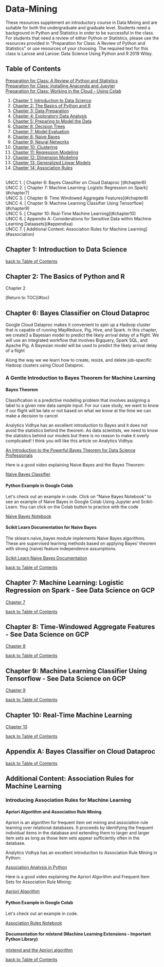 # Data-Mining
These resources supplement an introductory course in Data Mining and are suitable for both the undergraduate and graduate level. Students need a background in Python and Statistics in order to be successful in the class.  For students that need a review of either Python or Statistics, please use the resources provided in "Preparation for Class: A Review of Python and Statistics" or use resources of your choosing. The required text for this class is Larose and Larose:  Data Science Using Python and R 2019 Wiley.

<a name="toc"></a>
## Table of Contents

[Preparation for Class:  A Review of Python and Statistics](#review)
<br>
[Preparation for Class:  Installing Anaconda and Jupyter](#installation)
<br>
[Preparation for Class:  Working in the Cloud - Using Colab](#colab)
<br>
1. [ Chapter 1: Introduction to Data Science ](#chap1)
2. [ Chapter 2: The Basics of Python and R](#chap2)
3. [ Chapter 3: Data Preparation](#chap3)
4. [ Chapter 4: Exploratory Data Analysis](#chap4)
5. [ Chapter 5: Preparing to Model the Data](#chap5)
6. [ Chapter 6: Decision Trees](#chap6)
7. [ Chapter 7: Model Evaluation](#chap7)
8. [ Chapter 8: Naive Bayes](#chap8)
9. [ Chapter 9: Neural Networks](#chap9)
10. [ Chapter 10: Clustering](#chap10)
11. [ Chapter 11: Regression Modeling](#chap11)
12. [ Chapter 12: Dimension Modeling](#chap12)
13. [ Chapter 13: Generalized Linear Models](#chap13)
14. [ Chapter 14: Association Rules](#chap14)
<br>
UNCC 1. [ Chapter 6: Bayes Classifier on Cloud Dataproc ](#chapter6)
<br>
UNCC 2. [ Chapter 7: Machine Learning: Logistic Regression on Spark](#chapter7)
<br>
UNCC 3. [ Chapter 8: Time Windowed Aggregate Features](#chapter8)
<br>
UNCC 4. [ Chapter 9: Machine Learning Classifier Using Tensorflow](#chapter9)
<br>
UNCC 5. [ Chapter 10: Real-Time Machine Learning](#chapter10)
<br>
UNCC 6. [ Appendix A: Considerations for Sensitive Data within Machine Learning Dataasets](#appendixa)
<br>
UNCC 7. [ Additional Content: Association Rules for Machine Learning](#association)
<br>

<a name="chap1"></a>
## Chapter 1: Introduction to Data Science
[ back to Table of Contents](#toc)
<br>

<a name="chap2"></a>
## Chapter 2: The Basics of Python and R
<p>Chapter 2</p>
[Return to TOC](#toc)
<p></p>

<a name="chapter6"></a>
## Chapter 6:  Bayes Classifier on Cloud Dataproc

<p>Google Cloud Dataproc makes it convenient to spin up a Hadoop cluster that is capable of running MapReduce, Pig, Hive, and Spark.  In this chapter, we create3 a Bayesian model to predict the likely arrival delay of a flight.  We will use an integrated workflow that involves Bigquery, Spark SQL, and Apache Pig.  A Bayesian model will be used to predict the likely arrival delay of a flight<p>
  <p>Along the way we we learn how to create, resize, and delete job-specific Hadoop clusters using Cloud Dataproc.</p>
  
### A Gentle Introduction to Bayes Theorem for Machine Learning
#### Bayes Theorem
<p>Classification is a predictive modeling problem that involves assigning a label to a given new data sample input. For our case study, we want to know if our flight will be late or not based on what we know at the time we can make a decision to cancel</p>

<p>Analytics Vidhya has an excellent introduction to Bayes and it does not avoid the statistics behind the theorem.  As data scientists, we need to know the statistics behind our models but there is no reason to make it overly complicated!  I think you will like this article on Analytics Vidhya:</p>
<a href="https://www.analyticsvidhya.com/blog/2019/06/introduction-powerful-bayes-theorem-data-science/">An Introduction to the Powerful Bayes Theorem for Data Science Professionals</a><p></p>
<p>Here is a good video explaining Naive Bayes and the Bayes Theorem:</p>
<a href="https://youtu.be/l3dZ6ZNFjo0">Naive Bayes Classifier</a>

#### Python Example in Google Colab

<p>Let's check out an example in code. Click on "Naive Bayes Notebook" to see an example of Naive Bayes in Google Colab Using Jupyter and Scikit-Learn. You can click on the Colab button to practice with the code</p>
<p><a href="https://github.com/profunccdata/Knowledge_Based_Systems/blob/master/Naive_Bayes_Classifier_Gaussian.ipynb">
Naive Bayes Notebook
</a></p>

#### Scikit Learn Documentation for Naive Bayes
  <p>The sklearn.naive_bayes module implements Naive Bayes algorithms. These are supervised learning methods based on applying Bayes’ theorem with strong (naive) feature independence assumptions.</p>
  <a href="https://scikit-learn.org/stable/modules/naive_bayes.html">Scikit Learn Naive Bayes Documentation</a><p></p>
 <p></p>
 
[ back to Table of Contents](#toc)
 
<a name="chapter7"></a>
## Chapter 7:  Machine Learning: Logistic Regression on Spark - See Data Science on GCP

<p>
<a href="https://github.com/GoogleCloudPlatform/data-science-on-gcp/tree/master/07_sparkml_and_bqml">Chapter 7</a></p>
<p></p>
 
[ back to Table of Contents](#toc)
 
<a name="chapter8"></a>
## Chapter 8:  Time-Windowed Aggregate Features - See Data Science on GCP

<p>
<a href="https://github.com/GoogleCloudPlatform/data-science-on-gcp/tree/master/08_dataflow">Chapter 8</a></p>
<p></p> 

[ back to Table of Contents](#toc)
 
<a name="chapter9"></a>
## Chapter 9:  Machine Learning Classifier Using Tensorflow - See Data Science on GCP

<p>
<a href="https://github.com/GoogleCloudPlatform/data-science-on-gcp/tree/master/09_cloudml">Chapter 9</a></p>
<p></p> 

[ back to Table of Contents](#toc)
 
<a name="chapter10"></a>
## Chapter 10:  Real-Time Machine Learning 

<p>
<a href="https://github.com/GoogleCloudPlatform/data-science-on-gcp/tree/master/10_realtime">Chapter 10</a>
</p>
<p></p> 

[ back to Table of Contents](#toc)
 

<a name="appendixa"></a>
## Appendix A:  Bayes Classifier on Cloud Dataproc

<p></p>
<p></p> 

[ back to Table of Contents](#toc)


<a name="association"></a>

## Additional Content: Association Rules for Machine Learning
<p></p>

### Introducing Association Rules for Machine Learning

#### Apriori Algorithm and Association Rule Mining
<p>Apriori is an algorithm for frequent item set mining and association rule learning over relational databases. It proceeds by identifying the frequent individual items in the database and extending them to larger and larger item sets as long as those item sets appear sufficiently often in the database.</p>

<p>Analytics Vidhya has an excellent introduction to Association Rule Mining in Python: </p>
<a href="https://medium.com/analytics-vidhya/association-analysis-in-python-2b955d0180c">Association Analysis in Python</a><p></p>
<p>Here is a good video explaining the Apriori Algorithm and Frequent Item Sets for Association Rule Mining:</p>
<a href="https://www.youtube.com/watch?v=TcUlzuQ27iQ">Apriori Algorithm</a>

#### Python Example in Google Colab

<p>Let's check out an example in code.</p>
<p><a href="https://github.com/profunccdata/Knowledge_Based_Systems/blob/master/Association%20Rules%20Example%20in%20Jupyter.ipynb">
Association Rules Notebook
</a></p>

#### Documentation for mlxtend (Machine Learning Extensions - Important Python Library)
<p>
  <a href="http://rasbt.github.io/mlxtend/api_subpackages/mlxtend.frequent_patterns/">mlxtend and the Apriori algorithm</a><p></p>
<p></p> 

[ back to Table of Contents](#toc)



